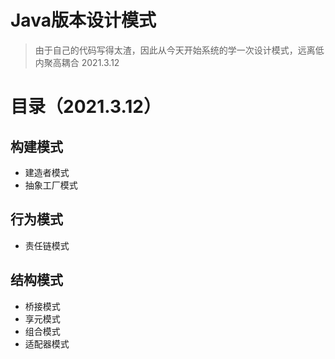 # Java版本设计模式
> 由于自己的代码写得太渣，因此从今天开始系统的学一次设计模式，远离低内聚高耦合
> 2021.3.12

# 目录（2021.3.12）
## 构建模式
 * 建造者模式
 * 抽象工厂模式
## 行为模式
 * 责任链模式
## 结构模式
 * 桥接模式
 * 享元模式
 * 组合模式
 * 适配器模式